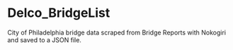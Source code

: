# Delco_BridgeList
City of Philadelphia bridge data scraped from Bridge Reports with Nokogiri and saved to a JSON file.
